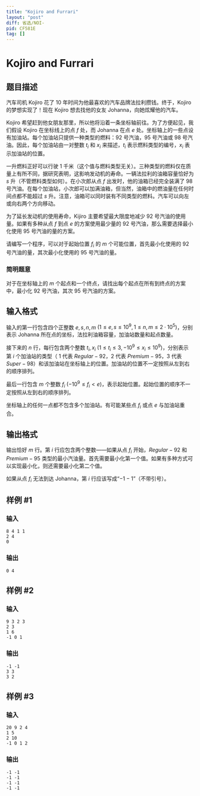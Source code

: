 ```yaml
---
title: "Kojiro and Furrari"
layout: "post"
diff: 省选/NOI-
pid: CF581E
tag: []
---
```


# Kojiro and Furrari

## 题目描述

汽车司机 Kojiro 花了 $10$ 年时间为他最喜欢的汽车品牌法拉利攒钱。终于，Kojiro 的梦想实现了！现在 Kojiro 想去找他的女友 Johanna，向她炫耀他的汽车。

Kojiro 希望赶到他女朋友那里，所以他将沿着一条坐标轴前往。为了方便起见，我们假设 Kojiro 在坐标线上的点 $f$ 处，而 Johanna 在点 $e$ 处。坐标轴上的一些点设有加油站。每个加油站只提供一种类型的燃料：$92$ 号汽油，$95$ 号汽油或 $98$ 号汽油。因此，每个加油站由一对整数 $t_i$ 和 $x_i$ 来描述，$t_i$ 表示燃料类型的编号，$x_i$ 表示加油站的位置。

一升燃料正好可以行驶 $1$ 千米（这个值与燃料类型无关）。三种类型的燃料仅在质量上有所不同，据研究表明，这影响发动机的寿命。一辆法拉利的油箱容量恰好为 $s$ 升（不管燃料类型如何）。在小次郎从点 $f$ 出发时，他的油箱已经完全装满了 $98$ 号汽油。在每个加油站，小次郎可以加满油箱，但当然，油箱中的燃油量在任何时间点都不能超过 $s$ 升。注意，油箱可以同时装有不同类型的燃料。汽车可以向左或向右两个方向移动。

为了延长发动机的使用寿命，Kijiro 主要希望最大限度地减少 $92$ 号汽油的使用量。如果有多种从点 $f$ 到点 $e$ 的方案使用最少量的 $92$ 号汽油，那么需要选择最小化使用 $95$ 号汽油的量的方案。

请编写一个程序，可以对于起始位置 $f_i$ 的 $m$ 个可能位置，首先最小化使用的 $92$ 号汽油的量，其次最小化使用的 $95$ 号汽油的量。

### **简明题意**

对于在坐标轴上的 $m$ 个起点和一个终点，请找出每个起点在所有到终点的方案中，最小化 $92$ 号汽油，其次 $95$ 号汽油的方案。

## 输入格式

输入的第一行包含四个正整数 $e,s,n,m$ $(1 \le e,s \le 10^9,1 \le n,m \le 2 \cdot 10^5)$，分别表示 Johanna 所在点的坐标，法拉利油箱容量，加油站数量和起点数量。

接下来的 $n$ 行，每行包含两个整数 $t_i,x_i$ $(1 \le t_i \le 3,-10^9 \le x_i \le 10^9)$，分别表示第 $i$ 个加油站的类型（ $1$ 代表 $Regular-92$，$2$ 代表 $Premium-95$，$3$ 代表 $Super-98$）和该加油站在坐标轴上的位置。加油站的位置不一定按照从左到右的顺序排列。

最后一行包含 $m$ 个整数 $f_i$ $(-10^9 \le f_i < e)$，表示起始位置。起始位置的顺序不一定按照从左到右的顺序排列。

坐标轴上的任何一点都不包含多个加油站。有可能某些点 $f_i$ 或点 $e$ 与加油站重合。

## 输出格式

输出恰好 $m$ 行。第 $i$ 行应包含两个整数——如果从点 $f_i$ 开始，$Regular-92$ 和 $Premium-95$ 类型的最小汽油量。首先需要最小化第一个值。如果有多种方式可以实现最小化，则还需要最小化第二个值。

如果从点 $f_i$ 无法到达 Johanna，第 $i$ 行应该写成“$-1 -1$”（不带引号）。

## 样例 #1

### 输入

```
8 4 1 1
2 4
0

```

### 输出

```
0 4

```

## 样例 #2

### 输入

```
9 3 2 3
2 3
1 6
-1 0 1

```

### 输出

```
-1 -1
3 3
3 2

```

## 样例 #3

### 输入

```
20 9 2 4
1 5
2 10
-1 0 1 2

```

### 输出

```
-1 -1
-1 -1
-1 -1
-1 -1

```

